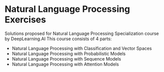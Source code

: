 # Natural Language Processing Exercises
Solutions proposed for Natural Language Processing Specialization course by DeepLearning.AI
This course consists of 4 parts:


<ul> 
<li>Natural Language Processing with Classification and Vector Spaces</li>
<li>Natural Language Processing with Probabilistic Models</li>
<li>Natural Language Processing with Sequence Models</li>
<li>Natural Language Processing with Attention Models</li>
</ul>
